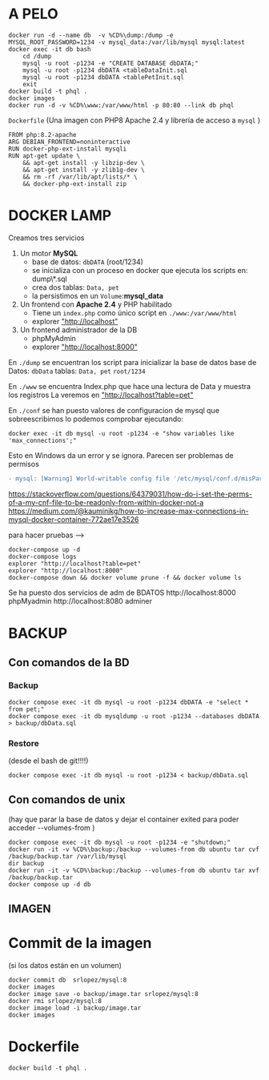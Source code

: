 # A PELO
```
docker run -d --name db  -v %CD%\dump:/dump -e MYSQL_ROOT_PASSWORD=1234 -v mysql_data:/var/lib/mysql mysql:latest
docker exec -it db bash
    cd /dump
    mysql -u root -p1234 -e "CREATE DATABASE dbDATA;"
    mysql -u root -p1234 dbDATA <tableDataInit.sql
    mysql -u root -p1234 dbDATA <tablePetInit.sql
    exit
docker build -t phql .
docker images
docker run -d -v %CD%\www:/var/www/html -p 80:80 --link db phql
```

`Dockerfile` (Una imagen con PHP8 Apache 2.4 y librería de acceso a `mysql` )
```
FROM php:8.2-apache
ARG DEBIAN_FRONTEND=noninteractive
RUN docker-php-ext-install mysqli
RUN apt-get update \
    && apt-get install -y libzip-dev \
    && apt-get install -y zlib1g-dev \
    && rm -rf /var/lib/apt/lists/* \
    && docker-php-ext-install zip
``` 

# DOCKER LAMP

Creamos tres servicios

1. Un motor **MySQL**
    - base de datos: `dbDATA` (root/1234)
    - se inicializa con un proceso en docker que ejecuta los scripts en: dump\\*.sql
    - crea dos tablas: `Data, pet`
    - la persistimos en un `Volume`:**mysql_data**
1. Un frontend con **Apache 2.4** y PHP habilitado
    - Tiene un `index.php` como único script en `./www:/var/www/html`
    - explorer ["http://localhost"](http://localhost)
1. Un frontend administrador de la DB
    - phpMyAdmin
    - explorer ["http://localhost:8000"](http://localhost:8000)


En `./dump` se encuentran los script para inicializar la base de datos
base de Datos: `dbData`
tablas: `Data, pet`
`root/1234`

En `./www` se encuentra Index.php que hace una lectura de Data y muestra los registros
La veremos en ["http://localhost?table=pet"](http://localhost?table=pet)

En `./conf` se han puesto valores de configuracion de mysql que sobreescribimos
lo podemos comprobar ejecutando:
```
docker exec -it db mysql -u root -p1234 -e "show variables like 'max_connections';"
```
Esto en Windows da un error y se ignora. Parecen ser problemas de permisos
```diff
- mysql: [Warning] World-writable config file '/etc/mysql/conf.d/misParams.cnf' is ignored.
```
https://stackoverflow.com/questions/64379031/how-do-i-set-the-perms-of-a-my-cnf-file-to-be-readonly-from-within-docker-not-a
https://medium.com/@kauminikg/how-to-increase-max-connections-in-mysql-docker-container-772ae17e3526

para hacer pruebas -->
```
docker-compose up -d
docker-compose logs
explorer "http://localhost?table=pet"
explorer "http://localhost:8000"
docker-compose down && docker volume prune -f && docker volume ls
```

Se ha puesto dos servicios de adm de BDATOS
http://localhost:8000 phpMyadmin
http://localhost:8080 adminer


# BACKUP

## Con comandos de la BD
### Backup
```
docker compose exec -it db mysql -u root -p1234 dbDATA -e "select * from pet;"
docker compose exec -it db mysqldump -u root -p1234 --databases dbDATA > backup/dbData.sql
```
### Restore
(desde el bash de git!!!!)
```
docker compose exec -it db mysql -u root -p1234 < backup/dbData.sql
```
## Con comandos de unix
(hay que parar la base de datos y dejar el container exited para poder acceder --volumes-from )
```
docker compose exec -it db mysql -u root -p1234 -e "shutdown;"
docker run -it -v %CD%\backup:/backup --volumes-from db ubuntu tar cvf /backup/backup.tar /var/lib/mysql
dir backup
docker run -it -v %CD%\backup:/backup --volumes-from db ubuntu tar xvf /backup/backup.tar
docker compose up -d db
```
## IMAGEN
# Commit de la imagen
(si los datos están en un volumen)
```
docker commit db  srlopez/mysql:8
docker images
docker image save -o backup/image.tar srlopez/mysql:8
docker rmi srlopez/mysql:8
docker image load -i backup/image.tar 
docker images
```
# Dockerfile
```
docker build -t phql .
```